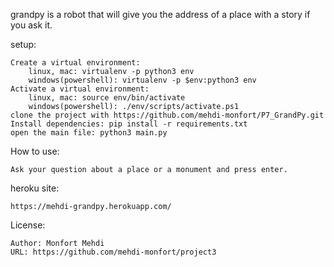 grandpy is a robot that will give you the address of a place with a story if you ask it.

setup:

    Create a virtual environment:
        linux, mac: virtualenv -p python3 env
        windows(powershell): virtualenv -p $env:python3 env
    Activate a virtual environment:
        linux, mac: source env/bin/activate
        windows(powershell): ./env/scripts/activate.ps1
    clone the project with https://github.com/mehdi-monfort/P7_GrandPy.git
    Install dependencies: pip install -r requirements.txt
    open the main file: python3 main.py

How to use:

	Ask your question about a place or a monument and press enter.

heroku site:

	https://mehdi-grandpy.herokuapp.com/

License:
	
	Author: Monfort Mehdi
	URL: https://github.com/mehdi-monfort/project3